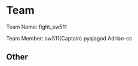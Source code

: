 # Team

Team Name: fight_sw511

Team Member: sw511(Captain)
             pyajagod
             Adrian-cc


## Other


